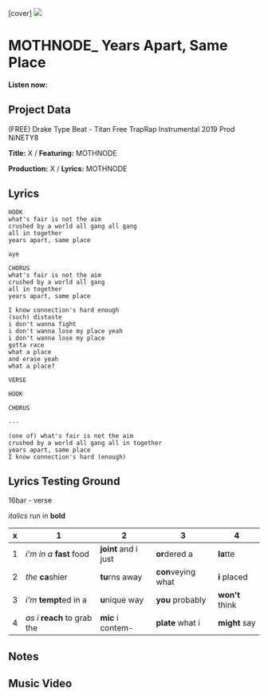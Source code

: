 [cover] ![](57175019_319474918741616_8502199518755923887_n.jpg)

# MOTHNODE_ Years Apart, Same Place

**Listen now:** 

## Project Data

(FREE) Drake Type Beat - Titan  Free TrapRap Instrumental 2019 Prod NiNETY8


**Title:** X / **Featuring:** MOTHNODE

**Production:** X / **Lyrics:** MOTHNODE

## Lyrics

```
HOOK
what's fair is not the aim
crushed by a world all gang all gang
all in together
years apart, same place

aye

CHORUS
what's fair is not the aim
crushed by a world all gang 
all in together
years apart, same place

I know connection's hard enough
(such) distaste
i don't wanna fight
i don't wanna lose my place yeah
i don't wanna lose my place
gotta race
what a place
and erase yeah
what a place?

VERSE

HOOK 

CHORUS

---

(one of) what's fair is not the aim
crushed by a world all gang all in together
years apart, same place
I know connection's hard (enough)

```

## Lyrics Testing Ground

16bar - verse

*italics* run in
**bold**

| x | 1 | 2 | 3 | 4 |
|---|---|---|---|---|
| 1 | *i'm in a* **fast** food | **joint** and i just  | **or**dered a  | **la**tte  |
| 2 | *the* **ca**shier | **tu**rns away  |  **con**veying what |  **i** placed |
| 3 | *i'm* **tempt**ed in a | **u**nique way  |  **you** probably |  **won't** think |
| 4 | *as i* **reach** to grab the |  **mic** i contem-  | **plate** what i | **might** say |

## Notes

## Music Video
